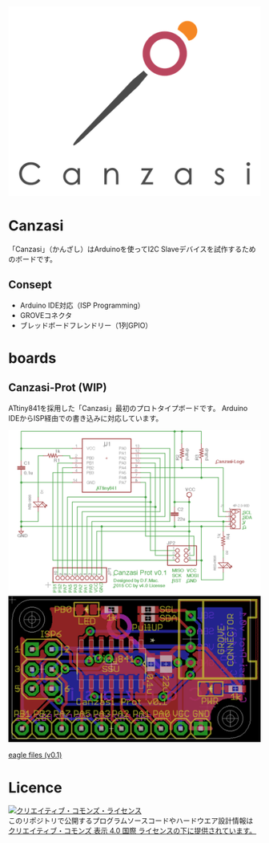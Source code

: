 ![Canzasi-logo](./assets/Canzasi-logo-small.png)

# Canzasi

「Canzasi」（かんざし）はArduinoを使ってI2C Slaveデバイスを試作するためのボードです。

## Consept

- Arduino IDE対応（ISP Programming）
- GROVEコネクタ
- ブレッドボードフレンドリー（1列GPIO）

# boards

## Canzasi-Prot (WIP)

ATtiny841を採用した「Canzasi」最初のプロトタイプボードです。
Arduino IDEからISP経由での書き込みに対応しています。

![schematic(v0.1)](./boards/Prot/v0.1/schematic.png)
![board(v0.1)](./boards/Prot/v0.1/board.png)

[eagle files (v0.1)](./boards/Prot/v0.1/eagle/)

# Licence

<a rel="license" href="http://creativecommons.org/licenses/by/4.0/"><img alt="クリエイティブ・コモンズ・ライセンス" style="border-width:0" src="https://i.creativecommons.org/l/by/4.0/80x15.png" /></a><br />このリポジトリで公開するプログラムソースコードやハードウエア設計情報は <a rel="license" href="http://creativecommons.org/licenses/by/4.0/">クリエイティブ・コモンズ 表示 4.0 国際 ライセンスの下に提供されています。</a>
